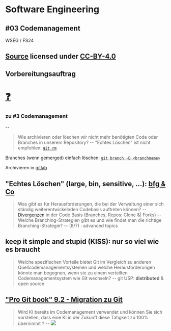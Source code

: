 # Software Engineering

## #03 Codemanagement

WSEG / FS24

[Source](https://github.com/digital-sustainability/module-wseg/tree/24/fs/docs/slides/content/03) licensed under [CC-BY-4.0](https://github.com/digital-sustainability/module-wseg/blob/main/LICENSE)
--
## Vorbereitungsauftrag 

# [❓](https://moodle.bfh.ch/mod/forum/discuss.php?d=140715)

### zu #3 Codemanagement
--
> Wie archivieren oder löschen wir nicht mehr benötigten Code oder Branches in unserem Repository?
--
"Echtes Löschen" ist nicht empfohlen: [`git rm`](https://git-scm.com/docs/git-rm)

Branches (wenn gemerged) einfach löschen: [`git branch -D <branchname>`](https://git-scm.com/docs/git-branch)

Archivieren in [gitlab](https://docs.gitlab.com/ee/user/project/settings/#archive-a-project)

"Echtes Löschen" (large, bin, sensitive, ...): [bfg & Co](https://docs.github.com/en/authentication/keeping-your-account-and-data-secure/removing-sensitive-data-from-a-repository)
--
> Was gibt es für Herausforderungen, die bei der Verwaltung einer sich ständig weiterentwickelnden Codebasis auftreten können?
--
[Divergenzen](https://de.wikipedia.org/wiki/Plattentektonik#Konstruktive_(Divergierende)_Plattengrenzen) in der Code Basis (Branches, Repos: Clone &| Forks)
--
> Welche Branching-Strategien gibt es und wie findet man die richtige Branching-Strategie?
--
(8/7) : advanced topics

**keep it simple and stupid (KISS)**: nur so viel wie es braucht
--
> Welche spezifischen Vorteile bietet Git im Vergleich zu anderen Quellcodemanagementsystemen und welche Herausforderungen könnte man begegnen, wenn sie zu einem verteilten Codemanagementsystem wie Git wechseln?
--
git USP: **distributed** & open source 


["Pro Git book" 9.2 - Migration zu Git](https://git-scm.com/book/de/v2/Git-und-andere-Systeme-Migration-zu-Git)
--
> Wird KI bereits im Codemanagement verwendet und können Sie sich vorstellen, dass eine KI in der Zukunft diese Tätigkeit zu 100% übernimmt ?
--
![](http://markustiede.github.io/about/talks/2023-lions-ki/reveal.js/ip.png)